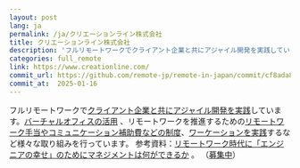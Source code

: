 ```yaml
---
layout: post
lang: ja
permalink: /ja/クリエーションライン株式会社
title: クリエーションライン株式会社
description: 'フルリモートワークでクライアント企業と共にアジャイル開発を実践しています。バーチャルオフィスの活用 、リモートワークを推進するためのリモートワーク手当やコミュニケーション補助費などの制度、ワーケーションを実践するなど様々な取り組みを行っています。 参考資料：リモートワーク時代に「エンジニアの幸せ」のためにマネジメントは何ができるか 。 （募集中）'
categories: full_remote
link: https://www.creationline.com/
commit_url: https://github.com/remote-jp/remote-in-japan/commit/cf8ada8eae0f29603e476cd235d4527e9ea268e4
commit_at:  2025-01-16
---
```


<p>フルリモートワークで<a href="https://www.creationline.com/digital-innovation-garage">クライアント企業と共にアジャイル開発を実践</a>しています。<a href="https://www.creationline.com/lab/38590">バーチャルオフィスの活用</a> 、リモートワークを推進するための<a href="https://www.creationline.com/lab/37838">リモートワーク手当やコミュニケーション補助費などの制度</a>、<a href="https://www.youtube.com/watch?v=4dEuXqMi7kE">ワーケーションを実践</a>するなど様々な取り組みを行っています。 参考資料：<a href="https://speakerdeck.com/yasudatadahiro/what-can-managers-do-for-happiness-of-engineer-in-the-era-of-remote-work">リモートワーク時代に「エンジニアの幸せ」のためにマネジメントは何ができるか</a> 。 （<a href="https://www.creationline.com/recruit">募集中</a>）</p>
